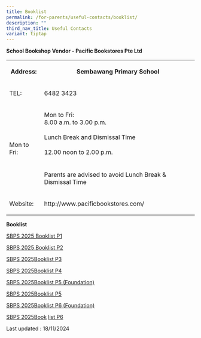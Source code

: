 ```yaml
---
title: Booklist
permalink: /for-parents/useful-contacts/booklist/
description: ""
third_nav_title: Useful Contacts
variant: tiptap
---
```

<p><strong>School Bookshop Vendor - Pacific Bookstores Pte Ltd</strong>
</p>
<table style="minWidth: 50px">
<colgroup>
<col>
<col>
</colgroup>
<tbody>
<tr>
<th rowspan="1" colspan="1">
<p>Address:</p>
</th>
<th rowspan="1" colspan="1">
<p>Sembawang Primary School</p>
</th>
</tr>
<tr>
<td rowspan="1" colspan="1">
<p>TEL:</p>
</td>
<td rowspan="1" colspan="1">
<p>6482 3423</p>
</td>
</tr>
<tr>
<td rowspan="1" colspan="1">
<p>Mon to Fri:</p>
</td>
<td rowspan="1" colspan="1">
<p>Mon to Fri:
<br>8.00 a.m. to 3.00 p.m.
<br>
<br>Lunch Break and Dismissal Time
<br>
<br>12.00 noon to 2.00 p.m.
<br>
<br>
<br>Parents are advised to avoid Lunch Break &amp; Dismissal Time</p>
</td>
</tr>
<tr>
<td rowspan="1" colspan="1">
<p>Website:</p>
</td>
<td rowspan="1" colspan="1">
<p>http://www.pacificbookstores.com/</p>
</td>
</tr>
</tbody>
</table>
<p><strong>Booklist</strong>
</p>
<p><a href="/files/P1.pdf" rel="noopener noreferrer nofollow" target="_blank">SBPS 2025 Booklist P1</a>
</p>
<p><a href="/files/P2.pdf" rel="noopener noreferrer nofollow" target="_blank">SBPS 2025 Booklist P2</a>
</p>
<p><a href="/files/P3.pdf" rel="noopener noreferrer nofollow" target="_blank">SBPS </a>
<a href="/files/P2.pdf" rel="noopener noreferrer nofollow" target="_blank">2025</a><a href="/files/P3.pdf" rel="noopener noreferrer nofollow" target="_blank">Booklist P3</a>
</p>
<p><a href="/files/P4.pdf" rel="noopener noreferrer nofollow" target="_blank">SBPS </a>
<a href="/files/P2.pdf" rel="noopener noreferrer nofollow" target="_blank">2025</a><a href="/files/P4.pdf" rel="noopener noreferrer nofollow" target="_blank">Booklist P4</a>
</p>
<p><a href="/files/P5__FDN_.pdf" rel="noopener noreferrer nofollow" target="_blank">SBPS </a>
<a href="/files/P2.pdf" rel="noopener noreferrer nofollow" target="_blank">2025</a><a href="/files/P5__FDN_.pdf" rel="noopener noreferrer nofollow" target="_blank">Booklist P5 (Foundation)</a>
</p>
<p><a href="/files/P5.pdf" rel="noopener noreferrer nofollow" target="_blank">SBPS </a>
<a href="/files/P2.pdf" rel="noopener noreferrer nofollow" target="_blank">2025</a><a href="/files/P5.pdf" rel="noopener noreferrer nofollow" target="_blank">Booklist P5</a>
</p>
<p><a href="/files/P6_FDN.pdf" rel="noopener noreferrer nofollow" target="_blank">SBPS </a>
<a href="/files/P2.pdf" rel="noopener noreferrer nofollow" target="_blank">2025</a><a href="/files/P6_FDN.pdf" rel="noopener noreferrer nofollow" target="_blank">Booklist P6 (Foundation)</a>
</p>
<p><a href="/files/P6.pdf" rel="noopener noreferrer nofollow" target="_blank">SBPS </a>
<a href="/files/P2.pdf" rel="noopener noreferrer nofollow" target="_blank">2025</a><a href="/files/P6.pdf" rel="noopener noreferrer nofollow" target="_blank">Book</a>
<a href="/files/P6_2025.pdf" rel="noopener nofollow" target="_blank">l</a><a href="/files/P6.pdf" rel="noopener noreferrer nofollow" target="_blank">ist P6</a>
</p>
<p>Last updated : 18/11/2024</p>
